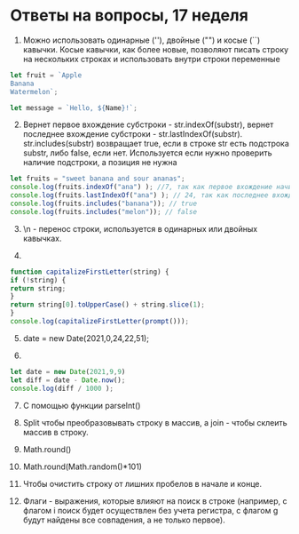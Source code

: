 # Ответы на вопросы, 17 неделя

1) Можно использовать одинарные (''), двойные ("") и косые (``) кавычки. Косые кавычки, как более новые, позволяют писать строку на нескольких строках и использовать внутри строки переменные

```jsx
let fruit = `Apple
Banana
Watermelon`;

let message = `Hello, ${Name}!`;
```

2) Вернет первое вхождение субстроки - str.indexOf(substr), 
вернет последнее вхождение субстроки - str.lastIndexOf(substr). 
str.includes(substr) возвращает true, если в строке str есть подстрока substr, либо false, если нет. Используется если нужно проверить наличие подстроки, а позиция не нужна

```jsx
let fruits = "sweet banana and sour ananas";
console.log(fruits.indexOf("ana") ); //7, так как первое вхождение начинается на 8-м элементе (b"ana"na)
console.log(fruits.lastIndexOf("ana") ); // 24, так как последнее вхождение начинается на 25-м элементе (an"ana"s)
console.log(fruits.includes("banana")); // true
console.log(fruits.includes("melon")); // false
```

3) \n - перенос строки, используется в одинарных или двойных кавычках.

4) 

```jsx
function capitalizeFirstLetter(string) {
if (!string) {
return string;
}
return string[0].toUpperCase() + string.slice(1);
}
console.log(capitalizeFirstLetter(prompt()));
```

5) date = new Date(2021,0,24,22,51);

6) 

```jsx
let date = new Date(2021,9,9)
let diff = date - Date.now(); 
console.log(diff / 1000 );
```

7) С помощью функции parseInt()

8) Split чтобы преобразовывать строку в массив, а join - чтобы склеить массив в строку.

9) Math.round()

10) Math.round(Math.random()*101)

11) Чтобы очистить строку от лишних пробелов в начале и конце.

12) Флаги - выражения, которые влияют на поиск в строке (например, с флагом i поиск будет осуществлен без учета регистра, с флагом g будут найдены все совпадения, а не только первое).
